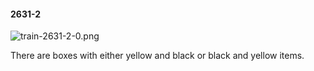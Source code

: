 #### 2631-2
![train-2631-2-0.png](https://github.com/lil-lab/nlvr/raw/master/nlvr/train/images/42/train-2631-2-0.png "train-2631-2-0.png")

There are boxes with either yellow and black or black and yellow items.